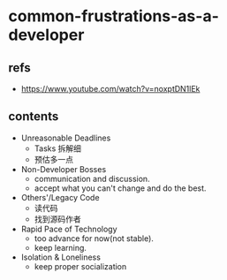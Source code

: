 # common-frustrations-as-a-developer

## refs

- <https://www.youtube.com/watch?v=noxptDN1lEk>

## contents

- Unreasonable Deadlines
  - Tasks 拆解细
  - 预估多一点
- Non-Developer Bosses
  - communication and discussion.
  - accept what you can't change and do the best.
- Others'/Legacy Code
  - 读代码
  - 找到源码作者
- Rapid Pace of Technology
  - too advance for now(not stable).
  - keep learning.
- Isolation & Loneliness
  - keep proper socialization
